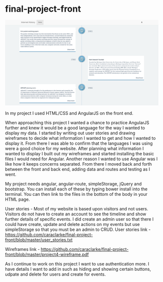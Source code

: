 # final-project-front

<img src="img/project4-front.png" alt="project 4 display">

In my project I used HTML/CSS and AngularJS on the front end.

When approaching this project I wanted a chance to practice AngularJS further and knew it would be a good language for the way I wanted to display my data. I started by writing out user stories and drawing wireframes to decide what information I wanted to get and how I wanted to display it. From there I was able to confirm that the languages I was using were a good choice for my website.
After planning what information I wanted to display I built out my wireframes and started installing the basic files I would need for Angular. Another reason I wanted to use Angular was I like how it keeps concerns separated.
From there I moved back and forth between the front and back end, adding data and routes and testing as I went.

My project needs angular, angular-route, simpleStorage, jQuery and bootstrap. You can install each of these by typing bower install <name> into the terminal. You can then link to the files in the bottom of the body in your HTML page.

User stories -
Most of my website is based upon visitors and not users. Visitors do not have to create an account to see the timeline and show further details of specific events.
I did create an admin user so that there I could have create, update and delete actions on my events but use simpleStorage so that you must be an admin to CRUD.
User stories link - https://github.com/caraclarke/final-project-front/blob/master/user_stories.txt

Wireframes link -
https://github.com/caraclarke/final-project-front/blob/master/project4-wireframe.pdf

As I continue to work on this project I want to use authentication more. I have details I want to add in such as hiding and showing certain buttons, udpate and delete for users and create for events.
